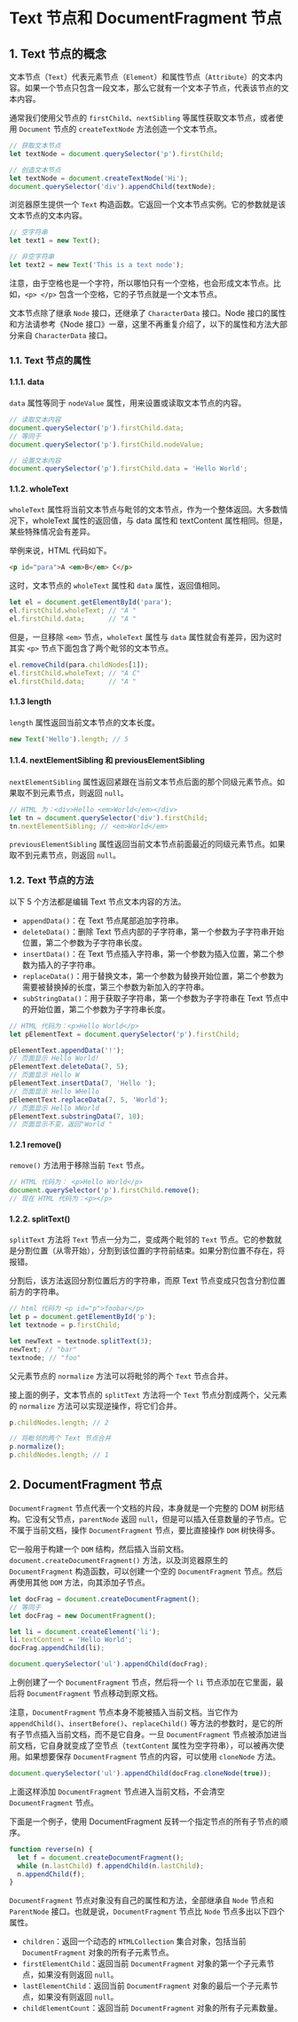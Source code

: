 # Text 节点和 DocumentFragment 节点

## 1. Text 节点的概念

文本节点（`Text`）代表元素节点（`Element`）和属性节点（`Attribute`）的文本内容。如果一个节点只包含一段文本，那么它就有一个文本子节点，代表该节点的文本内容。

通常我们使用父节点的 `firstChild`、`nextSibling` 等属性获取文本节点，或者使用 `Document` 节点的 `createTextNode` 方法创造一个文本节点。

```javascript
// 获取文本节点
let textNode = document.querySelector('p').firstChild;
```

```javascript
// 创造文本节点
let textNode = document.createTextNode('Hi');
document.querySelector('div').appendChild(textNode);
```

浏览器原生提供一个 `Text` 构造函数。它返回一个文本节点实例。它的参数就是该文本节点的文本内容。

```javascript
// 空字符串
let text1 = new Text();
```

```javascript
// 非空字符串
let text2 = new Text('This is a text node');
```

注意，由于空格也是一个字符，所以哪怕只有一个空格，也会形成文本节点。比如，`<p> </p>` 包含一个空格，它的子节点就是一个文本节点。

文本节点除了继承 `Node` 接口，还继承了 `CharacterData` 接口。Node 接口的属性和方法请参考《Node 接口》一章，这里不再重复介绍了，以下的属性和方法大部分来自 `CharacterData` 接口。

### 1.1. Text 节点的属性

#### 1.1.1. data

`data` 属性等同于 `nodeValue` 属性，用来设置或读取文本节点的内容。

```javascript
// 读取文本内容
document.querySelector('p').firstChild.data;
// 等同于
document.querySelector('p').firstChild.nodeValue;
```

```javascript
// 设置文本内容
document.querySelector('p').firstChild.data = 'Hello World';
```

#### 1.1.2. wholeText

`wholeText` 属性将当前文本节点与毗邻的文本节点，作为一个整体返回。大多数情况下，wholeText 属性的返回值，与 data 属性和 textContent 属性相同。但是，某些特殊情况会有差异。

举例来说，HTML 代码如下。

```html
<p id="para">A <em>B</em> C</p>
```

这时，文本节点的 `wholeText` 属性和 `data` 属性，返回值相同。

```javascript
let el = document.getElementById('para');
el.firstChild.wholeText; // "A "
el.firstChild.data;      // "A "
```

但是，一旦移除 `<em>` 节点，`wholeText` 属性与 `data` 属性就会有差异，因为这时其实 `<p>` 节点下面包含了两个毗邻的文本节点。

```javascript
el.removeChild(para.childNodes[1]);
el.firstChild.wholeText; // "A C"
el.firstChild.data;      // "A "
```

#### 1.1.3 length

`length` 属性返回当前文本节点的文本长度。

```javascript
new Text('Hello').length; // 5
```

#### 1.1.4. nextElementSibling 和 previousElementSibling

`nextElementSibling` 属性返回紧跟在当前文本节点后面的那个同级元素节点。如果取不到元素节点，则返回 `null`。

```javascript
// HTML 为：<div>Hello <em>World</em></div>
let tn = document.querySelector('div').firstChild;
tn.nextElementSibling; // <em>World</em>
```

`previousElementSibling` 属性返回当前文本节点前面最近的同级元素节点。如果取不到元素节点，则返回 `null`。

### 1.2. Text 节点的方法

以下 5 个方法都是编辑 Text 节点文本内容的方法。

- `appendData()`：在 Text 节点尾部追加字符串。
- `deleteData()`：删除 Text 节点内部的子字符串，第一个参数为子字符串开始位置，第二个参数为子字符串长度。
- `insertData()`：在 Text 节点插入字符串，第一个参数为插入位置，第二个参数为插入的子字符串。
- `replaceData()`：用于替换文本，第一个参数为替换开始位置，第二个参数为需要被替换掉的长度，第三个参数为新加入的字符串。
- `subStringData()`：用于获取子字符串，第一个参数为子字符串在 Text 节点中的开始位置，第二个参数为子字符串长度。

```javascript
// HTML 代码为：<p>Hello World</p>
let pElementText = document.querySelector('p').firstChild;

pElementText.appendData('!');
// 页面显示 Hello World!
pElementText.deleteData(7, 5);
// 页面显示 Hello W
pElementText.insertData(7, 'Hello ');
// 页面显示 Hello WHello
pElementText.replaceData(7, 5, 'World');
// 页面显示 Hello WWorld
pElementText.substringData(7, 10);
// 页面显示不变，返回"World "
```

#### 1.2.1 remove()

`remove()` 方法用于移除当前 `Text` 节点。

```javascript
// HTML 代码为： <p>Hello World</p>
document.querySelector('p').firstChild.remove();
// 现在 HTML 代码为：<p></p>
```

#### 1.2.2. splitText()

`splitText` 方法将 `Text` 节点一分为二，变成两个毗邻的 `Text` 节点。它的参数就是分割位置（从零开始），分割到该位置的字符前结束。如果分割位置不存在，将报错。

分割后，该方法返回分割位置后方的字符串，而原 Text 节点变成只包含分割位置前方的字符串。

```javascript
// html 代码为 <p id="p">foobar</p>
let p = document.getElementById('p');
let textnode = p.firstChild;

let newText = textnode.splitText(3);
newText; // "bar"
textnode; // "foo"
```

父元素节点的 `normalize` 方法可以将毗邻的两个 `Text` 节点合并。

接上面的例子，文本节点的 `splitText` 方法将一个 `Text` 节点分割成两个，父元素的 `normalize` 方法可以实现逆操作，将它们合并。

```javascript
p.childNodes.length; // 2

// 将毗邻的两个 Text 节点合并
p.normalize();
p.childNodes.length; // 1
```

## 2. DocumentFragment 节点

`DocumentFragment` 节点代表一个文档的片段，本身就是一个完整的 DOM 树形结构。它没有父节点，`parentNode` 返回 `null`，但是可以插入任意数量的子节点。它不属于当前文档，操作 `DocumentFragment` 节点，要比直接操作 `DOM` 树快得多。

它一般用于构建一个 `DOM` 结构，然后插入当前文档。`document.createDocumentFragment()` 方法，以及浏览器原生的 `DocumentFragment` 构造函数，可以创建一个空的 `DocumentFragment` 节点。然后再使用其他 `DOM` 方法，向其添加子节点。

```javascript
let docFrag = document.createDocumentFragment();
// 等同于
let docFrag = new DocumentFragment();

let li = document.createElement('li');
li.textContent = 'Hello World';
docFrag.appendChild(li);

document.querySelector('ul').appendChild(docFrag);
```

上例创建了一个 `DocumentFragment` 节点，然后将一个 `li` 节点添加在它里面，最后将 `DocumentFragment` 节点移动到原文档。

注意，`DocumentFragment` 节点本身不能被插入当前文档。当它作为 `appendChild()`、`insertBefore()`、`replaceChild()` 等方法的参数时，是它的所有子节点插入当前文档，而不是它自身。一旦 `DocumentFragment` 节点被添加进当前文档，它自身就变成了空节点（`textContent` 属性为空字符串），可以被再次使用。如果想要保存 `DocumentFragment` 节点的内容，可以使用 `cloneNode` 方法。

```javascript
document.querySelector('ul').appendChild(docFrag.cloneNode(true));
```

上面这样添加 `DocumentFragment` 节点进入当前文档，不会清空 `DocumentFragment` 节点。

下面是一个例子，使用 DocumentFragment 反转一个指定节点的所有子节点的顺序。

```javascript
function reverse(n) {
  let f = document.createDocumentFragment();
  while (n.lastChild) f.appendChild(n.lastChild);
  n.appendChild(f);
}
```

`DocumentFragment` 节点对象没有自己的属性和方法，全部继承自 `Node` 节点和 `ParentNode` 接口。也就是说，`DocumentFragment` 节点比 `Node` 节点多出以下四个属性。

- `children`：返回一个动态的 `HTMLCollection` 集合对象，包括当前 `DocumentFragment` 对象的所有子元素节点。
- `firstElementChild`：返回当前 `DocumentFragment` 对象的第一个子元素节点，如果没有则返回 `null`。
- `lastElementChild`：返回当前 `DocumentFragment` 对象的最后一个子元素节点，如果没有则返回 `null`。
- `childElementCount`：返回当前 `DocumentFragment` 对象的所有子元素数量。

